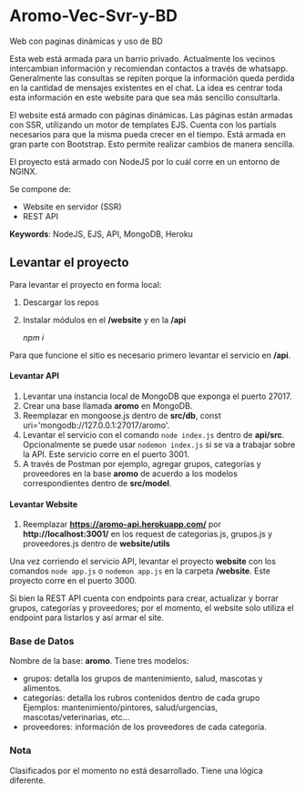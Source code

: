 # Aromo-Vec-Svr-y-BD
Web con paginas dinámicas y uso de BD

Esta web está armada para un barrio privado. Actualmente los vecinos intercambian información y recomiendan contactos a través de whatsapp. Generalmente las consultas se repiten porque la información queda perdida en la cantidad de mensajes existentes en el chat. La idea es centrar toda esta información en este website para que sea más sencillo consultarla.

El website está armado con páginas dinámicas. Las páginas están armadas con SSR, utilizando un motor de templates EJS. Cuenta con los partials necesarios para que la misma pueda crecer en el tiempo.
Está armada en gran parte con Bootstrap. Esto permite realizar cambios de manera sencilla.

El proyecto está armado con NodeJS por lo cuál corre en un entorno de NGINX.

Se compone de:

 - Website en servidor (SSR)
 - REST API

**Keywords**: NodeJS, EJS, API, MongoDB, Heroku

## Levantar el proyecto
Para levantar el proyecto en forma local:

 1. Descargar los repos
 2. Instalar módulos en el **/website** y en la  **/api**

    *npm i* 

Para que funcione el sitio es necesario primero levantar el servicio en **/api**.

#### Levantar API

 1. Levantar una instancia local de MongoDB que exponga el puerto 27017. 
 2. Crear una base llamada **aromo** en MongoDB.
 3. Reemplazar en mongoose.js dentro de **src/db**, const uri='mongodb://127.0.0.1:27017/aromo'.
 4. Levantar el servicio con el comando `node index.js` dentro de **api/src**. Opcionalmente se puede usar `nodemon index.js` si se va a trabajar sobre la API. Este servicio corre en el puerto 3001.
 5. A través de Postman por ejemplo, agregar grupos, categorías y proveedores en la base **aromo** de acuerdo a los modelos correspondientes dentro de **src/model**.

#### Levantar Website

 1. Reemplazar **https://aromo-api.herokuapp.com/** por **http://localhost:3001/** en los request de categorias.js, grupos.js y proveedores.js dentro de **website/utils**

Una vez corriendo el servicio API, levantar el proyecto **website** con los comandos `node app.js` o `nodemon app.js` en la carpeta **/website**. Este proyecto corre en el puerto 3000.


Si bien la REST API cuenta con endpoints para crear, actualizar y borrar grupos, categorías y proveedores; por el momento, el website solo utiliza el endpoint para listarlos y así armar el site.


### Base de Datos

Nombre de la base: **aromo**. 
Tiene tres modelos: 
- grupos: detalla los grupos de mantenimiento, salud, mascotas y alimentos.
- categorías: detalla los rubros contenidos dentro de cada grupo 
    Ejemplos: mantenimiento/pintores, salud/urgencias, mascotas/veterinarias, etc...
- proveedores: información de los proveedores de cada categoría.


### Nota

Clasificados por el  momento no está desarrollado. Tiene una lógica diferente.



  

